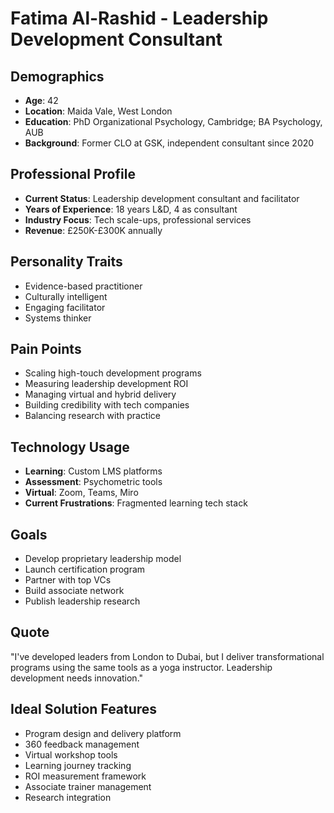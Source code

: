 # Fatima Al-Rashid - Leadership Development Consultant

## Demographics
- **Age**: 42
- **Location**: Maida Vale, West London
- **Education**: PhD Organizational Psychology, Cambridge; BA Psychology, AUB
- **Background**: Former CLO at GSK, independent consultant since 2020

## Professional Profile
- **Current Status**: Leadership development consultant and facilitator
- **Years of Experience**: 18 years L&D, 4 as consultant
- **Industry Focus**: Tech scale-ups, professional services
- **Revenue**: £250K-£300K annually

## Personality Traits
- Evidence-based practitioner
- Culturally intelligent
- Engaging facilitator
- Systems thinker

## Pain Points
- Scaling high-touch development programs
- Measuring leadership development ROI
- Managing virtual and hybrid delivery
- Building credibility with tech companies
- Balancing research with practice

## Technology Usage
- **Learning**: Custom LMS platforms
- **Assessment**: Psychometric tools
- **Virtual**: Zoom, Teams, Miro
- **Current Frustrations**: Fragmented learning tech stack

## Goals
- Develop proprietary leadership model
- Launch certification program
- Partner with top VCs
- Build associate network
- Publish leadership research

## Quote
"I've developed leaders from London to Dubai, but I deliver transformational programs using the same tools as a yoga instructor. Leadership development needs innovation."

## Ideal Solution Features
- Program design and delivery platform
- 360 feedback management
- Virtual workshop tools
- Learning journey tracking
- ROI measurement framework
- Associate trainer management
- Research integration